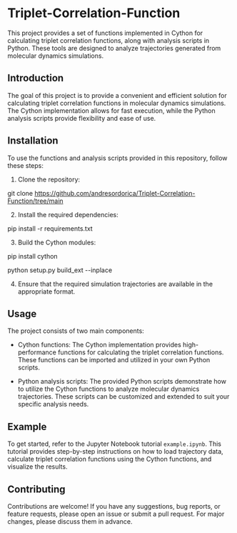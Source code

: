 # Triplet-Correlation-Function

This project provides a set of functions implemented in Cython for calculating triplet correlation functions, along with analysis scripts in Python. These tools are designed to analyze trajectories generated from molecular dynamics simulations.

## Introduction

The goal of this project is to provide a convenient and efficient solution for calculating triplet correlation functions in molecular dynamics simulations. The Cython implementation allows for fast execution, while the Python analysis scripts provide flexibility and ease of use.

## Installation

To use the functions and analysis scripts provided in this repository, follow these steps:

1. Clone the repository:

git clone [https://github.com/andresordorica/Triplet-Correlation-Function/tree/main ](https://github.com/andresordorica/Triplet-Correlation-Function.git)

2. Install the required dependencies:

pip install -r requirements.txt

3. Build the Cython modules:

pip install cython 

python setup.py build_ext --inplace

4. Ensure that the required simulation trajectories are available in the appropriate format.

## Usage

The project consists of two main components:

- Cython functions: The Cython implementation provides high-performance functions for calculating the triplet correlation functions. These functions can be imported and utilized in your own Python scripts.

- Python analysis scripts: The provided Python scripts demonstrate how to utilize the Cython functions to analyze molecular dynamics trajectories. These scripts can be customized and extended to suit your specific analysis needs.

## Example

To get started, refer to the Jupyter Notebook tutorial `example.ipynb`. This tutorial provides step-by-step instructions on how to load trajectory data, calculate triplet correlation functions using the Cython functions, and visualize the results.

## Contributing

Contributions are welcome! If you have any suggestions, bug reports, or feature requests, please open an issue or submit a pull request. For major changes, please discuss them in advance.
